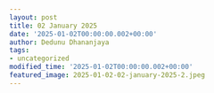 ```yaml
---
layout: post
title: 02 January 2025
date: '2025-01-02T00:00:00.002+00:00'
author: Dedunu Dhananjaya
tags:
- uncategorized
modified_time: '2025-01-02T00:00:00.002+00:00'
featured_image: 2025-01-02-02-january-2025-2.jpeg
---
```


